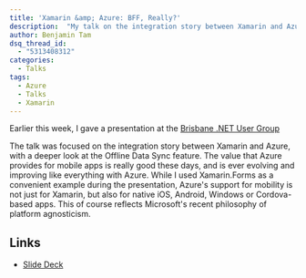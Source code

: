 ```yaml
---
title: 'Xamarin &amp; Azure: BFF, Really?'
description:  "My talk on the integration story between Xamarin and Azure"
author: Benjamin Tam
dsq_thread_id:
  - "5313408312"
categories:
  - Talks
tags:
  - Azure
  - Talks
  - Xamarin
---
```


Earlier this week, I gave a presentation at the [Brisbane .NET User Group](https://www.meetup.com/Brisbane-Net-User-Group/)

The talk was focused on the integration story between Xamarin and Azure, with a deeper look at the Offline Data Sync feature. The value that Azure provides for mobile apps is really good these days, and is ever evolving and improving like everything with Azure. While I used Xamarin.Forms as a convenient example during the presentation, Azure's support for mobility is not just for Xamarin, but also for native iOS, Android, Windows or Cordova-based apps. This of course reflects Microsoft's recent philosophy of platform agnosticism.

## Links

 * [Slide Deck](//www.slideshare.net/BenjaminTam3/xamarin-azure-bff-really)
